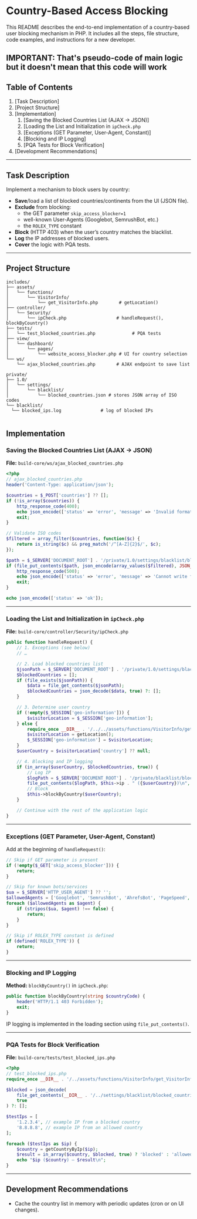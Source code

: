 # Country-Based Access Blocking

This README describes the end-to-end implementation of a country-based user blocking mechanism in PHP. It includes all the steps, file structure, code examples, and instructions for a new developer.

IMPORTANT: That's pseudo-code of main logic but it doesn't mean that this code will work
---

## Table of Contents

1. [Task Description]
2. [Project Structure]
3. [Implementation]
   1. [Saving the Blocked Countries List (AJAX → JSON)]
   2. [Loading the List and Initialization in `ipCheck.php` 
   3. [Exceptions (GET Parameter, User-Agent, Constant)]
   4. [Blocking and IP Logging]
   5. [PQA Tests for Block Verification]
4. [Development Recommendations]

---

## Task Description

Implement a mechanism to block users by country:

- **Save**/load a list of blocked countries/continents from the UI (JSON file).  
- **Exclude** from blocking:  
  - the GET parameter `skip_access_blocker=1`  
  - well-known User-Agents (Googlebot, SemrushBot, etc.)  
  - the `ROLEX_TYPE` constant  
- **Block** (HTTP 403) when the user’s country matches the blacklist.  
- **Log** the IP addresses of blocked users.  
- **Cover** the logic with PQA tests.

---

## Project Structure
```code
includes/
├── assets/
│   └── functions/
│       └── VisitorInfo/
│           └── get_VisitorInfo.php        # getLocation()
├── controller/
│   └── Security/
│       └── ipCheck.php                   # handleRequest(), blockByCountry()
├── tests/
│   └── test_blocked_countries.php              # PQA tests
├── view/
│   └── dashboard/
│       └── pages/
│           └── website_access_blocker.php # UI for country selection
└── ws/
    └── ajax_blocked_countries.php        # AJAX endpoint to save list

private/
├── 1.0/
│   └── settings/
│       └── blacklist/
│           └── blocked_countries.json # stores JSON array of ISO codes
└── blacklist/
  └── blocked_ips.log               # log of blocked IPs


```

## Implementation

### Saving the Blocked Countries List (AJAX → JSON)

**File:** `build-core/ws/ajax_blocked_countries.php`

```php
<?php
// ajax_blocked_countries.php
header('Content-Type: application/json');

$countries = $_POST['countries'] ?? [];
if (!is_array($countries)) {
    http_response_code(400);
    echo json_encode(['status' => 'error', 'message' => 'Invalid format']);
    exit;
}

// Validate ISO codes
$filtered = array_filter($countries, function($c) {
    return is_string($c) && preg_match('/^[A-Z]{2}$/', $c);
});

$path = $_SERVER['DOCUMENT_ROOT'] . '/private/1.0/settings/blacklist/blocked_countries.json';
if (file_put_contents($path, json_encode(array_values($filtered), JSON_PRETTY_PRINT)) === false) {
    http_response_code(500);
    echo json_encode(['status' => 'error', 'message' => 'Cannot write file']);
    exit;
}

echo json_encode(['status' => 'ok']);
```

---

### Loading the List and Initialization in `ipCheck.php`

**File:** `build-core/controller/Security/ipCheck.php`

```php
public function handleRequest() {
    // 1. Exceptions (see below)
    // …

    // 2. Load blocked countries list
    $jsonPath = $_SERVER['DOCUMENT_ROOT'] . '/private/1.0/settings/blacklist/blocked_countries.json';
    $blockedCountries = [];
    if (file_exists($jsonPath)) {
        $data = file_get_contents($jsonPath);
        $blockedCountries = json_decode($data, true) ?: [];
    }

    // 3. Determine user country
    if (!empty($_SESSION['geo-information'])) {
        $visitorLocation = $_SESSION['geo-information'];
    } else {
        require_once __DIR__ . '/../../assets/functions/VisitorInfo/get_VisitorInfo.php';
        $visitorLocation = getLocation();
        $_SESSION['geo-information'] = $visitorLocation;
    }
    $userCountry = $visitorLocation['country'] ?? null;

    // 4. Blocking and IP logging
    if (in_array($userCountry, $blockedCountries, true)) {
        // Log IP
        $logPath = $_SERVER['DOCUMENT_ROOT'] . '/private/blacklist/blocked_ips.log';
        file_put_contents($logPath, $this->ip . " ({$userCountry})\n", FILE_APPEND);
        // Block
        $this->blockByCountry($userCountry);
    }

    // Continue with the rest of the application logic
}
```

---

### Exceptions (GET Parameter, User-Agent, Constant)

Add at the beginning of `handleRequest()`:

```php
// Skip if GET parameter is present
if (!empty($_GET['skip_access_blocker'])) {
    return;
}

// Skip for known bots/services
$ua = $_SERVER['HTTP_USER_AGENT'] ?? '';
$allowedAgents = ['Googlebot', 'SemrushBot', 'AhrefsBot', 'PageSpeed', 'AdsBot', 'bingbot'];
foreach ($allowedAgents as $agent) {
    if (stripos($ua, $agent) !== false) {
        return;
    }
}

// Skip if ROLEX_TYPE constant is defined
if (defined('ROLEX_TYPE')) {
    return;
}
```

---

### Blocking and IP Logging

**Method:** `blockByCountry()` in `ipCheck.php`:

```php
public function blockByCountry(string $countryCode) {
    header('HTTP/1.1 403 Forbidden');
    exit;
}
```

IP logging is implemented in the loading section using `file_put_contents()`.

---

### PQA Tests for Block Verification

**File:** `build-core/tests/test_blocked_ips.php`

```php
<?php
// test_blocked_ips.php
require_once __DIR__ . '/../assets/functions/VisitorInfo/get_VisitorInfo.php';

$blocked = json_decode(
    file_get_contents(__DIR__ . '/../settings/blacklist/blocked_countries.json'),
    true
) ?: [];

$testIps = [
    '1.2.3.4', // example IP from a blocked country
    '8.8.8.8', // example IP from an allowed country
];

foreach ($testIps as $ip) {
    $country = getCountryByIp($ip);
    $result = in_array($country, $blocked, true) ? 'blocked' : 'allowed';
    echo "$ip ($country) — $result\n";
}
```

---

## Development Recommendations

* Cache the country list in memory with periodic updates (cron or on UI changes).
